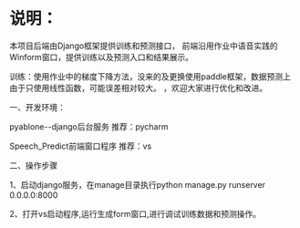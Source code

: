 # 说明：
本项目后端由Django框架提供训练和预测接口，
前端沿用作业中语音实践的Winform窗口，提供训练以及预测入口和结果展示。

训练：使用作业中的梯度下降方法，没来的及更换使用paddle框架，数据预测上由于只使用线性函数，可能误差相对较大。
	 ，欢迎大家进行优化和改进。
	 
一、开发环境：

   pyablone--django后台服务             推荐：pycharm
	
	
   Speech_Predict前端窗口程序            推荐：vs
	
二、操作步骤

1、启动django服务，在manage目录执行python manage.py runserver 0.0.0.0:8000

2、打开vs启动程序,运行生成form窗口,进行调试训练数据和预测操作。



